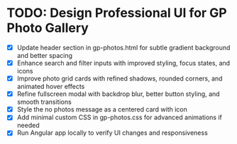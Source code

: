 # TODO: Design Professional UI for GP Photo Gallery

- [x] Update header section in gp-photos.html for subtle gradient background and better spacing
- [x] Enhance search and filter inputs with improved styling, focus states, and icons
- [x] Improve photo grid cards with refined shadows, rounded corners, and animated hover effects
- [x] Refine fullscreen modal with backdrop blur, better button styling, and smooth transitions
- [x] Style the no photos message as a centered card with icon
- [x] Add minimal custom CSS in gp-photos.css for advanced animations if needed
- [x] Run Angular app locally to verify UI changes and responsiveness
